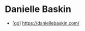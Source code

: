 # Danielle Baskin

- [[go]] https://daniellebaskin.com/


[//begin]: # "Autogenerated link references for markdown compatibility"
[go]: go "Go"
[//end]: # "Autogenerated link references"